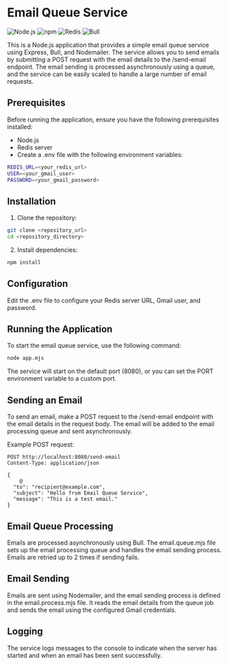 # Email Queue Service

![Node.js](https://img.shields.io/badge/Node.js-v18%2B-green)
![npm](https://img.shields.io/badge/npm-latest-blue)
![Redis](https://img.shields.io/badge/Redis-v6%2B-red)
![Bull](https://img.shields.io/badge/Bull-v4%2B-orange)

This is a Node.js application that provides a simple email queue service using Express, Bull, and Nodemailer. The service allows you to send emails by submitting a POST request with the email details to the /send-email endpoint. The email sending is processed asynchronously using a queue, and the service can be easily scaled to handle a large number of email requests.

## Prerequisites

Before running the application, ensure you have the following prerequisites installed:

- Node.js
- Redis server
- Create a .env file with the following environment variables:

```bash
REDIS_URL=<your_redis_url>
USER=<your_gmail_user>
PASSWORD=<your_gmail_password>
```

## Installation

1. Clone the repository:

```bash
git clone <repository_url>
cd <repository_directory>
```

2. Install dependencies:

```bash
npm install
```

## Configuration

Edit the .env file to configure your Redis server URL, Gmail user, and password.

## Running the Application

To start the email queue service, use the following command:

```bash
node app.mjs
```

The service will start on the default port (8080), or you can set the PORT environment variable to a custom port.

## Sending an Email

To send an email, make a POST request to the /send-email endpoint with the email details in the request body. The email will be added to the email processing queue and sent asynchronously.

Example POST request:

```http
POST http://localhost:8080/send-email
Content-Type: application/json

{
    @
  "to": "recipient@example.com",
  "subject": "Hello from Email Queue Service",
  "message": "This is a test email."
}
```

## Email Queue Processing

Emails are processed asynchronously using Bull. The email.queue.mjs file sets up the email processing queue and handles the email sending process. Emails are retried up to 2 times if sending fails.

## Email Sending

Emails are sent using Nodemailer, and the email sending process is defined in the email.process.mjs file. It reads the email details from the queue job and sends the email using the configured Gmail credentials.

## Logging

The service logs messages to the console to indicate when the server has started and when an email has been sent successfully.
